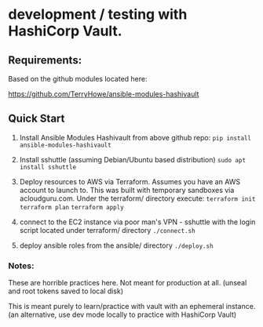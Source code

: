 # development / testing with HashiCorp Vault.

## Requirements:

Based on the github modules located here:

https://github.com/TerryHowe/ansible-modules-hashivault


## Quick Start

1) Install Ansible Modules Hashivault from above github repo:
```pip install ansible-modules-hashivault```

2) Install sshuttle (assuming Debian/Ubuntu based distribution)
```sudo apt install sshuttle```

3) Deploy resources to AWS via Terraform.  Assumes you have an AWS account to launch to.  This was built with
temporary sandboxes via acloudguru.com.
Under the terraform/ directory execute:
```terraform init```
```terraform plan```
```terraform apply```

4) connect to the EC2 instance via poor man's VPN - sshuttle with the login script located under terraform/ directory
```./connect.sh```

5) deploy ansible roles from the ansible/ directory
```./deploy.sh```


### Notes:

These are horrible practices here.  Not meant for production at all.  (unseal and root tokens saved to local disk)

This is meant purely to learn/practice with vault with an ephemeral instance.  (an alternative, use dev mode locally to practice with HashiCorp Vault)
